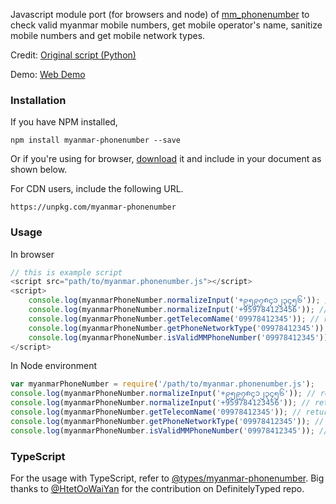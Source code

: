 Javascript module port (for browsers and node) of [mm_phonenumber](https://github.com/Melomap/mm_phonenumber) to check valid myanmar mobile numbers, get mobile operator's name, sanitize mobile numbers and get mobile network types.

Credit: [Original script (Python)](https://github.com/Melomap/mm_phonenumber)

Demo: [Web Demo](https://kaungmyatlwin.github.io/myanmar-phonenumber)

### Installation

If you have NPM installed,

`npm install myanmar-phonenumber --save`

Or if you're using for browser, [download](https://raw.githubusercontent.com/kaungmyatlwin/myanmar-phonenumber-js/master/myanmar.phonenumber.js) it and include in your document as shown below.

For CDN users, include the following URL.

`https://unpkg.com/myanmar-phonenumber`

### Usage

In browser
```javascript
// this is example script
<script src="path/to/myanmar.phonenumber.js"></script>
<script>
    console.log(myanmarPhoneNumber.normalizeInput('+၉၅၉၇၈၄၁၂၃၄၅၆')); // returns 09784123456
    console.log(myanmarPhoneNumber.normalizeInput('+959784123456')); // returns 09784123456
    console.log(myanmarPhoneNumber.getTelecomName('09978412345')); // returns Ooredoo
    console.log(myanmarPhoneNumber.getPhoneNetworkType('09978412345')); // returns GSM
    console.log(myanmarPhoneNumber.isValidMMPhoneNumber('09978412345')); // returns true if it meets Myanmar Phone Number conditions
</script>
```

In Node environment

```javascript
var myanmarPhoneNumber = require('/path/to/myanmar.phonenumber.js');
console.log(myanmarPhoneNumber.normalizeInput('+၉၅၉၇၈၄၁၂၃၄၅၆')); // returns 09784123456
console.log(myanmarPhoneNumber.normalizeInput('+959784123456')); // returns 09784123456
console.log(myanmarPhoneNumber.getTelecomName('09978412345')); // returns Ooredoo
console.log(myanmarPhoneNumber.getPhoneNetworkType('09978412345')); // returns GSM
console.log(myanmarPhoneNumber.isValidMMPhoneNumber('09978412345')); // returns true if it meets Myanmar Phone Number conditions
```

### TypeScript

For the usage with TypeScript, refer to [@types/myanmar-phonenumber](https://www.npmjs.com/package/@types/myanmar-phonenumber). Big thanks to [@HtetOoWaiYan](https://github.com/HtetOoWaiYan) for the contribution on DefinitelyTyped repo.
